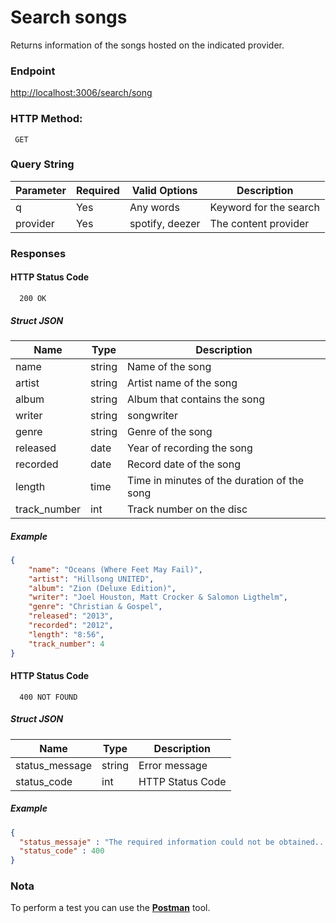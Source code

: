 # Search songs

Returns information of the songs hosted on the indicated provider.
### Endpoint

  <http://localhost:3006/search/song>
     
### HTTP Method:

 	 GET
    
### Query String
 
| Parameter	 | Required | Valid Options | Description |
|---|---|---|---|
| q | Yes | Any words | Keyword for the search |
| provider | Yes | spotify, deezer | The content provider |

  
### Responses

#### HTTP Status Code

      200 OK

##### Struct JSON

| Name | Type | Description |
|---|---|---|
| name | string | Name of the song |
| artist | string | Artist name of the song |
| album | string | Album that contains the song |
| writer | string | songwriter |
| genre | string | Genre of the song |
| released | date | Year of recording the song |
| recorded | date | Record date of the song |
| length | time | Time in minutes of the duration of the song |
| track_number | int | Track number on the disc |

##### Example

  ```json
  {
      "name": "Oceans (Where Feet May Fail)",
      "artist": "Hillsong UNITED",
      "album": "Zion (Deluxe Edition)",
      "writer": "Joel Houston, Matt Crocker & Salomon Ligthelm",
      "genre": "Christian & Gospel",
      "released": "2013",
      "recorded": "2012",
      "length": "8:56",
      "track_number": 4
  }
  ```
 
#### HTTP Status Code

      400 NOT FOUND

##### Struct JSON

| Name | Type | Description |
|---|---|---|
| status_message | string | Error message |
| status_code | int | HTTP Status Code |

##### Example
  ```json
  { 
    "status_messaje" : "The required information could not be obtained...",
    "status_code" : 400
  }
  ```

### Nota
To perform a test you can use the [**Postman**](https://www.getpostman.com/) tool.
